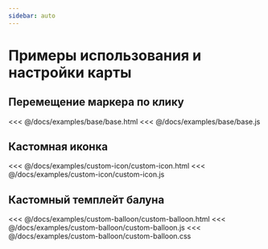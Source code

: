 ```yaml
---
sidebar: auto
---
```


# Примеры использования и настройки карты

## Перемещение маркера по клику

<<< @/docs/examples/base/base.html
<<< @/docs/examples/base/base.js

## Кастомная иконка

<<< @/docs/examples/custom-icon/custom-icon.html
<<< @/docs/examples/custom-icon/custom-icon.js

## Кастомный темплейт балуна

<<< @/docs/examples/custom-balloon/custom-balloon.html
<<< @/docs/examples/custom-balloon/custom-balloon.js
<<< @/docs/examples/custom-balloon/custom-balloon.css